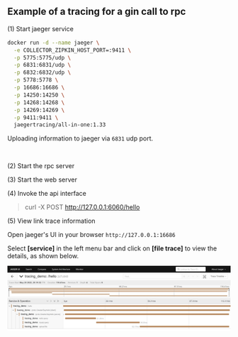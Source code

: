 ## Example of a tracing for a gin call to rpc

(1) Start jaeger service

```bash
docker run -d --name jaeger \
  -e COLLECTOR_ZIPKIN_HOST_PORT=:9411 \
  -p 5775:5775/udp \
  -p 6831:6831/udp \
  -p 6832:6832/udp \
  -p 5778:5778 \
  -p 16686:16686 \
  -p 14250:14250 \
  -p 14268:14268 \
  -p 14269:14269 \
  -p 9411:9411 \
  jaegertracing/all-in-one:1.33
```

Uploading information to jaeger via `6831` udp port.

<br>

(2) Start the rpc server

(3) Start the web server

(4) Invoke the api interface

> curl -X POST http://127.0.0.1:6060/hello

(5) View link trace information

Open jaeger's UI in your browser `http://127.0.0.1:16686`

Select **[service]** in the left menu bar and click on **[file trace]** to view the details, as shown below.

![api2grpc](api2rpc_tracing.jpg)
